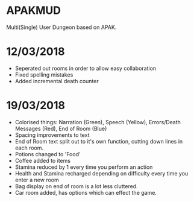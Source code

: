 # APAKMUD
Multi(Single) User Dungeon based on APAK.

# 12/03/2018
- Seperated out rooms in order to allow easy collaboration
- Fixed spelling mistakes
- Added incremental death counter

# 19/03/2018
- Colorised things: Narration (Green), Speech (Yellow), Errors/Death Messages (Red), End of Room (Blue)
- Spacing improvements to text
- End of Room text split out to it's own function, cutting down lines in each room.
- Potions changed to 'Food'
- Coffee added to items
- Stamina reduced by 1 every time you perform an action
- Health and Stamina recharged depending on difficulty every time you enter a new room
- Bag display on end of room is a lot less cluttered.
- Car room added, has options which can effect the game.